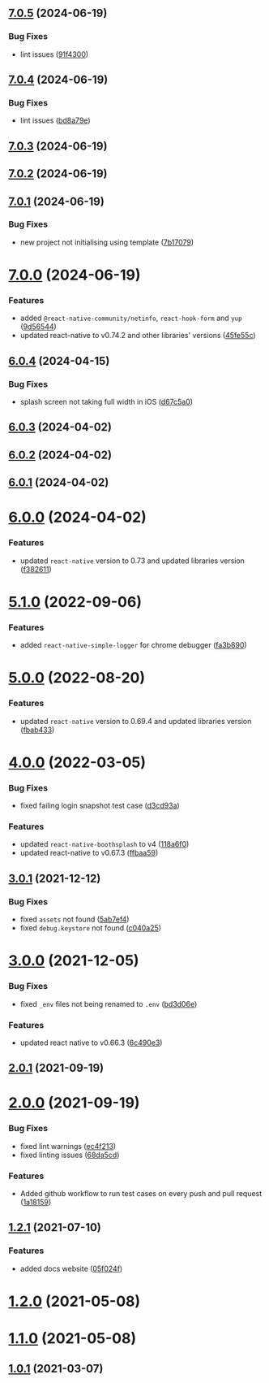 ## [7.0.5](https://github.com/ajaykumar97/react-native-template/compare/7.0.4...7.0.5) (2024-06-19)


### Bug Fixes

* lint issues ([91f4300](https://github.com/ajaykumar97/react-native-template/commit/91f430062abc14c1f8d61d80a77f498a83ca9678))

## [7.0.4](https://github.com/ajaykumar97/react-native-template/compare/7.0.3...7.0.4) (2024-06-19)


### Bug Fixes

* lint issues ([bd8a79e](https://github.com/ajaykumar97/react-native-template/commit/bd8a79e8984cac3d19a1d094840374e7425396b8))

## [7.0.3](https://github.com/ajaykumar97/react-native-template/compare/7.0.2...7.0.3) (2024-06-19)

## [7.0.2](https://github.com/ajaykumar97/react-native-template/compare/7.0.1...7.0.2) (2024-06-19)

## [7.0.1](https://github.com/ajaykumar97/react-native-template/compare/7.0.0...7.0.1) (2024-06-19)


### Bug Fixes

* new project not initialising using template ([7b17079](https://github.com/ajaykumar97/react-native-template/commit/7b170790eca964c3a2fade72cf62b629d2370a28))

# [7.0.0](https://github.com/ajaykumar97/react-native-template/compare/6.0.4...7.0.0) (2024-06-19)


### Features

* added `@react-native-community/netinfo`, `react-hook-form` and `yup` ([9d56544](https://github.com/ajaykumar97/react-native-template/commit/9d565443fd2966017b878abc39ec5817e309f824))
* updated react-native to v0.74.2 and other libraries' versions ([45fe55c](https://github.com/ajaykumar97/react-native-template/commit/45fe55c99c2e1efd43590ee689188d08f8e23f70))

## [6.0.4](https://github.com/ajaykumar97/react-native-template/compare/6.0.3...6.0.4) (2024-04-15)


### Bug Fixes

* splash screen not taking full width in iOS ([d67c5a0](https://github.com/ajaykumar97/react-native-template/commit/d67c5a0b8fb58e0a82cae62eaa91a935fae1bf18))

## [6.0.3](https://github.com/ajaykumar97/react-native-template/compare/6.0.2...6.0.3) (2024-04-02)

## [6.0.2](https://github.com/ajaykumar97/react-native-template/compare/6.0.1...6.0.2) (2024-04-02)

## [6.0.1](https://github.com/ajaykumar97/react-native-template/compare/6.0.0...6.0.1) (2024-04-02)

# [6.0.0](https://github.com/ajaykumar97/react-native-template/compare/5.1.0...6.0.0) (2024-04-02)


### Features

* updated `react-native` version to 0.73 and updated libraries version ([f382611](https://github.com/ajaykumar97/react-native-template/commit/f3826113daf578705ec63cf9c70fce13c5370d67))

# [5.1.0](https://github.com/ajaykumar97/react-native-template/compare/5.0.0...5.1.0) (2022-09-06)


### Features

* added `react-native-simple-logger` for chrome debugger ([fa3b890](https://github.com/ajaykumar97/react-native-template/commit/fa3b89087b322242820effab4ab273cd93f24f62))

# [5.0.0](https://github.com/ajaykumar97/react-native-template/compare/4.0.0...5.0.0) (2022-08-20)


### Features

* updated `react-native` version to 0.69.4 and updated libraries version ([fbab433](https://github.com/ajaykumar97/react-native-template/commit/fbab4330c03f9ebdef1357e8bc08b5cb47229f86))

# [4.0.0](https://github.com/ajaykumar97/react-native-template/compare/3.0.1...4.0.0) (2022-03-05)


### Bug Fixes

* fixed failing login snapshot test case ([d3cd93a](https://github.com/ajaykumar97/react-native-template/commit/d3cd93aefe2cbaf80898d0ddef1fc10bd8810c6d))


### Features

* updated `react-native-boothsplash` to v4 ([118a6f0](https://github.com/ajaykumar97/react-native-template/commit/118a6f0ae86793fbe134d113ccdccbe38ee356a6))
* updated react-native to v0.67.3 ([ffbaa59](https://github.com/ajaykumar97/react-native-template/commit/ffbaa599982a1a098af8cadd63e2c63347057544))

## [3.0.1](https://github.com/ajaykumar97/react-native-template/compare/3.0.0...3.0.1) (2021-12-12)


### Bug Fixes

* fixed `assets` not found ([5ab7ef4](https://github.com/ajaykumar97/react-native-template/commit/5ab7ef4a87c39a6165482d2e8ded036ba53f1a02))
* fixed `debug.keystore` not found ([c040a25](https://github.com/ajaykumar97/react-native-template/commit/c040a25e6d5cb0e5a6e9d9089bd07ec18426a808))

# [3.0.0](https://github.com/ajaykumar97/react-native-template/compare/2.0.1...3.0.0) (2021-12-05)


### Bug Fixes

* fixed `_env` files not being renamed to `.env` ([bd3d06e](https://github.com/ajaykumar97/react-native-template/commit/bd3d06e29cdc19192ae1a98cd8f146f66719752a))


### Features

* updated react native to v0.66.3 ([6c490e3](https://github.com/ajaykumar97/react-native-template/commit/6c490e340d9f0a0b55408cdbe988b1b9d292a017))

## [2.0.1](https://github.com/ajaykumar97/react-native-template/compare/2.0.0...2.0.1) (2021-09-19)



# [2.0.0](https://github.com/ajaykumar97/react-native-template/compare/2.0.0...2.0.1) (2021-09-19)


### Bug Fixes

* fixed lint warnings ([ec4f213](https://github.com/ajaykumar97/react-native-template/commit/ec4f213ee6218acc2ec70f82dc19711caca427d8))
* fixed linting issues ([68da5cd](https://github.com/ajaykumar97/react-native-template/commit/68da5cdb9ef73631b95128f9438eda388ec21097))


### Features

* Added github workflow to run test cases on every push and pull request ([1a18159](https://github.com/ajaykumar97/react-native-template/commit/1a181590b50860678c35e08f13d4dcb1dd924e17))



## [1.2.1](https://github.com/ajaykumar97/react-native-template/compare/2.0.0...2.0.1) (2021-07-10)


### Features

* added docs website ([05f024f](https://github.com/ajaykumar97/react-native-template/commit/05f024f46e80989dfd4720c14c30e30514930b85))



# [1.2.0](https://github.com/ajaykumar97/react-native-template/compare/2.0.0...2.0.1) (2021-05-08)



# [1.1.0](https://github.com/ajaykumar97/react-native-template/compare/2.0.0...2.0.1) (2021-05-08)



## [1.0.1](https://github.com/ajaykumar97/react-native-template/compare/2.0.0...2.0.1) (2021-03-07)

